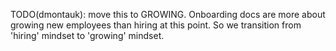 TODO(dmontauk): move this to GROWING. Onboarding docs are more about growing new employees than hiring at this point. So we transition from 'hiring' mindset to 'growing' mindset.